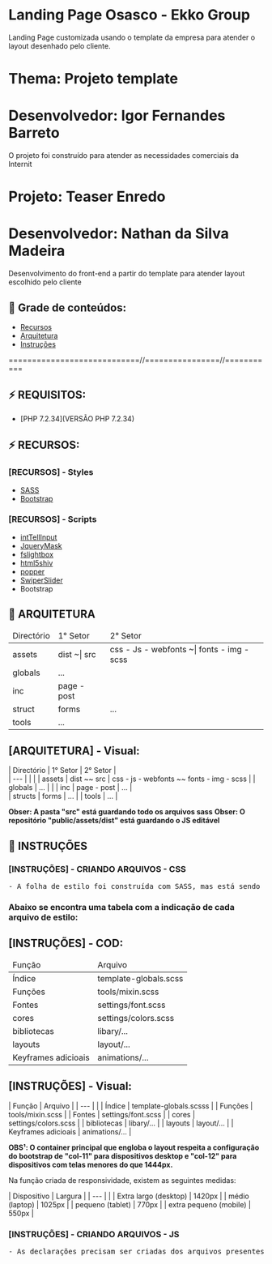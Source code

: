 # Landing Page Osasco - Ekko Group
Landing Page customizada usando o template da empresa para atender o layout desenhado pelo cliente.

# Thema: Projeto template
# Desenvolvedor: Igor Fernandes Barreto

O projeto foi construído para atender as necessidades comerciais da Internit

# Projeto: Teaser Enredo
# Desenvolvedor: Nathan da Silva Madeira

Desenvolvimento do front-end a partir do template para atender layout escolhido pelo cliente


## 🔗 Grade de conteúdos:

- [Recursos](#recursos)
- [Arquitetura](#arquitetura)
- [Instruções](#instruções)


============================//================//===========

## ⚡ REQUISITOS:

- [PHP 7.2.34](VERSÃO PHP 7.2.34)


## ⚡ RECURSOS:

### [RECURSOS] - Styles
- [SASS](https://sass-lang.com/)
- [Bootstrap](https://getbootstrap.com/docs/5.0/getting-started/download/)

### [RECURSOS] - Scripts
- [intTellInput](https://intl-tel-input.com)
- [JqueryMask](https://igorescobar.github.io/jQuery-Mask-Plugin/)
- [fslightbox](https://fslightbox.com/javascript)
- [html5shiv](https://github.com/aFarkas/html5shiv)
- [popper](https://popper.js.org)
- [SwiperSlider](https://swiperjs.com/)
- Bootstrap



## 📂 ARQUITETURA

<table>
    <thead>
        <tr>
            <td>Directório</td>
            <td>1° Setor</td>
            <td>2° Setor</td>
        </tr>
    </thead>
    <tbody>
        <tr>
            <td>assets</td>
            <td>dist ~| src</td>
            <td>css - Js - webfonts   ~|  fonts - img - scss </td>
        </tr>
        <tr>
            <td>globals</td>
            <td>...</td>
        </tr>
        <tr>
            <td>inc</td>
            <td>page - post </td>
        </tr>
        <tr>
            <td>struct</td>
            <td>forms</td>
            <td>...</td>
        </tr>
        <tr>
            <td>tools</td>
            <td>...</td>
        </tr>
    </tbody>
</table>


## [ARQUITETURA] - Visual:

| Directório     | 1° Setor      | 2° Setor                                          |  
| ---            |               |                                                   |
| assets         | dist ~~ src   | css - js - webfonts   ~~   fonts - img - scss     | 
| globals        | ...           |                                                   |
| inc            | page  - post  | ...                                               |  
| structs        | forms         | ...                                               |
| tools          |  ...                                                              |

**Obser: A pasta "src" está guardando todo os arquivos sass**
**Obser: O repositório "public/assets/dist" está guardando o JS editável**


## 📂 INSTRUÇÕES


### [INSTRUÇÕES] - CRIANDO ARQUIVOS - CSS

<pre>
- A folha de estilo foi construída com SASS, mas está sendo utilizado o node para sua compilação. Toda vez que criar um arquivo, apenas o importe para dentro do main, para que seja compilado tbm. 
</pre>

<h3><strong>Abaixo se encontra uma tabela com a indicação de cada arquivo de estilo:</strong></h3>



## [INSTRUÇÕES] - COD:

<table>
    <thead>
        <tr>
            <td>Função</td>
            <td>Arquivo</td>
        </tr>
    </thead>
    <tbody>
        <tr>
            <td>Índice</td>                   
            <td>template-globals.scss</td>
        </tr>
        <tr>
            <td>Funções</td>
            <td>tools/mixin.scss</td>
        </tr>
        <tr>
            <td>Fontes</td>
            <td>settings/font.scss</td>
        </tr>
        <tr>
            <td>cores</td>
            <td>settings/colors.scss</td>
        </tr>
        <tr>
            <td>bibliotecas</td>
            <td>libary/...</td>
        </tr>
        <tr>
            <td>layouts</td>
            <td>layout/...</td>
        </tr>
         <tr>
            <td>Keyframes adicioais</td>
            <td>animations/...</td>
        </tr>
    </tbody>
</table>


## [INSTRUÇÕES] - Visual:

| Função                     | Arquivo                     |
| ---                        |                             |
| Índice                     |  template-globals.scsss     |
| Funções                    |  tools/mixin.scss           |
| Fontes                     |  settings/font.scss         |
| cores                      |  settings/colors.scss       |
| bibliotecas                |  libary/...                 |
| layouts                    |  layout/...                 | 
| Keyframes adicioais        |  animations/...             |   


**OBS¹: O container principal que engloba o layout respeita a configuração do bootstrap de "col-11" para dispositivos desktop e "col-12" para dispositivos com telas menores do que 1444px.**

Na função criada de responsividade, existem as seguintes medidas:

| Dispositivo                 | Largura    |
| ---                         |            |
| Extra largo (desktop)       | 1420px     |
| médio (laptop)              | 1025px     |
| pequeno (tablet)            | 770px      |
| extra pequeno (mobile)      | 550px      |


### [INSTRUÇÕES] - CRIANDO ARQUIVOS - JS
<pre>
- As declarações precisam ser criadas dos arquivos presentes na pasta "/main". Caso haja necessidade de criar outro, exporte e importe tudo para template-globals.js
</pre>

